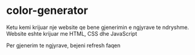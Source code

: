 # color-generator

 Ketu kemi krijuar nje website qe bene gjenerimin e ngjyrave te ndryshme.
 Website eshte krijuar me HTML, CSS dhe JavaScript

Per gjenerim te ngjyrave, bejeni refresh faqen
